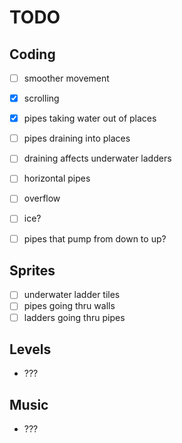 # TODO

## Coding

* [ ] smoother movement

* [X] scrolling
* [X] pipes taking water out of places
* [ ] pipes draining into places
* [ ] draining affects underwater ladders

* [ ] horizontal pipes
* [ ] overflow

* [ ] ice?
* [ ] pipes that pump from down to up?

## Sprites

* [ ] underwater ladder tiles
* [ ] pipes going thru walls
* [ ] ladders going thru pipes

## Levels

* ???

## Music

* ???
